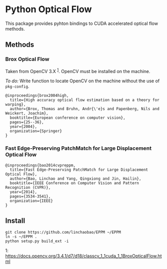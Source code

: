 # Python Optical Flow

This package provides pyhton bindings to CUDA accelerated optical flow methods.

## Methods

### Brox Optical Flow
Taken from OpenCV 3.X <sup>[1](#opencv)</sup>. OpenCV must be installed on the machine.

*To do:* Write function to locate OpenCV on the machine without the use of `pkg-config`.

	@inproceedings{brox2004high,
	  title={High accuracy optical flow estimation based on a theory for warping},
	  author={Brox, Thomas and Bruhn, Andr{\'e}s and Papenberg, Nils and Weickert, Joachim},
	  booktitle={European conference on computer vision},
	  pages={25--36},
	  year={2004},
	  organization={Springer}
	}

### Fast Edge-Preserving PatchMatch for Large Displacement Optical Flow
	@inproceedings{bao2014cvpreppm,
	  title={Fast Edge-Preserving PatchMatch for Large Displacement Optical Flow},
	  author={Bao, Linchao and Yang, Qingxiong and Jin, Hailin},
	  booktitle={IEEE Conference on Computer Vision and Pattern Recognition (CVPR)},
	  year={2014},
	  pages={3534-3541},
	  organization={IEEE}
	}

## Install
```
git clone https://github.com/linchaobao/EPPM ~/EPPM
ln -s ~/EPPM .
python setup.py build_ext -i
```


<a name="opencv">1</a>: https://docs.opencv.org/3.4.1/d7/d18/classcv_1_1cuda_1_1BroxOpticalFlow.html
